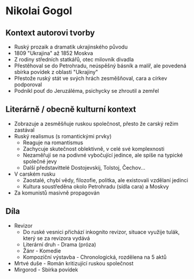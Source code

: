 # Nikolai Gogol

## Kontext autorovi tvorby

- Ruský prozaik a dramatik ukrajinského původu
- 1809 "Ukrajina" až 1852 Moskva
- Z rodiny středních statkářů, otec milovník divadla
- Přestěhoval se do Petrohradu, neúspěšný básník a malíř, ale povedená sbírka povídek z oblasti "Ukrajiny"
- Přestože ruský stát ve svých hrách zesměšňoval, cara a církev podporoval
- Podnikl pouť do Jeruzáléma, psichycky se zhroutil a zemřel

## Literárně / obecně kulturní kontext

- Zobrazuje a zesměšňuje ruskou společnost, přesto že carský režim zastával
- Ruský realismus (s romantickými prvky)
  - Reaguje na romantismus
  - Zachycuje skutečnost oblektivně, v celé své komplexnosti
  - Nezaměřují se na podivné vybočující jedince, ale spíše na typické společné jevy
  - Další představittelé Dostojevskij, Tolstoj, Čechov...
- V carském rusku
  - Zaostalé, chybí vědy, filozofie, politka, ale existovali vzdělaní jedinci
  - Kultura soustředěna okolo Petrohradu (sídla cara) a Moskvy
- Za komunistů masivně propagován

## Díla

- Revizor
  - Do ruské vesnici přichází inkognito revizor, situace využije tulák, který se za revizora vydává
  - Literární druh - Drama (próza)
  - Žánr - Komedie
  - Kompoziční výstavba - Chronologická, rozdělena na 5 aktů
- Mrtvé duše - Román kritizující ruskou společnost
- Mirgorod - Sbírka povídek

